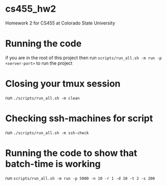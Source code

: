# cs455_hw2
Homework 2 for CS455 at Colorado State University

# Running the code
if you are in the root of this project then run `scripts/run_all.sh -m run -p <server-port>` to run the project

# Closing your tmux session
run `./scripts/run_all.sh -m clean`

# Checking ssh-machines for script
run `./scripts/run_all.sh -m ssh-check`

# Running the code to show that batch-time is working

run `scripts/run_all.sh -m run -p 5000 -n 10 -r 1 -d 10 -t 2 -s 200`